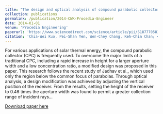 ```yaml
---
title: "The design and optical analysis of compound parabolic collector"
collection: publications
permalink: /publication/2014-CWK-Procedia-Engineer
date: 2014-01-01
venue: 'Procedia Engineering'
paperurl: 'https://www.sciencedirect.com/science/article/pii/S1877705814009199'
citation: 'Chia-Wei Kuo, Pei-Shan Yen, Wen-Chey Chang, Keh-Chin Chan; <i> Procedia Engineering</i>. Vol. 79, pg. 258-262, 2014.'
---
```

For various applications of solar thermal energy, the compound parabolic collector (CPC) is frequently used. To overcome the major limits of a traditional CPC, including a rapid increase in height for a larger aperture width and a low concentration ratio, a modified design was proposed in this paper. This research follows the recent study of Jadhav et al., which used only the region below the common focus of parabolas. Through optical analysis, a design modification was achieved by adjusting the vertical position of the receiver. From the results, setting the height of the receiver to 0.46 times the aperture width was found to permit a greater collection range of incident rays...

[Download paper here](https://phxiranter.github.io/chiaweikuo.github.io/files/2014-CWK-Procedia-Engineer.pdf)
